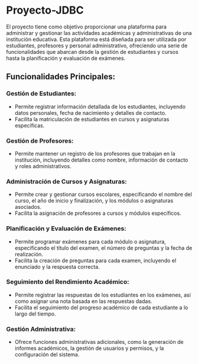 # Proyecto-JDBC
El proyecto tiene como objetivo proporcionar una plataforma para administrar y gestionar las actividades académicas y administrativas de una institución educativa. Esta plataforma está diseñada para ser utilizada por estudiantes, profesores y personal administrativo, ofreciendo una serie de funcionalidades que abarcan desde la gestión de estudiantes y cursos hasta la planificación y evaluación de exámenes.

## Funcionalidades Principales:

### Gestión de Estudiantes:

- Permite registrar información detallada de los estudiantes, incluyendo datos personales, fecha de nacimiento y detalles de contacto.
- Facilita la matriculación de estudiantes en cursos y asignaturas específicas.

### Gestión de Profesores:

- Permite mantener un registro de los profesores que trabajan en la institución, incluyendo detalles como nombre, información de contacto y roles administrativos.

### Administración de Cursos y Asignaturas:

- Permite crear y gestionar cursos escolares, especificando el nombre del curso, el año de inicio y finalización, y los módulos o asignaturas asociados.
- Facilita la asignación de profesores a cursos y módulos específicos.

### Planificación y Evaluación de Exámenes:

- Permite programar exámenes para cada módulo o asignatura, especificando el título del examen, el número de preguntas y la fecha de realización.
- Facilita la creación de preguntas para cada examen, incluyendo el enunciado y la respuesta correcta.

### Seguimiento del Rendimiento Académico:

- Permite registrar las respuestas de los estudiantes en los exámenes, así como asignar una nota basada en las respuestas dadas.
- Facilita el seguimiento del progreso académico de cada estudiante a lo largo del tiempo.

### Gestión Administrativa:

- Ofrece funciones administrativas adicionales, como la generación de informes académicos, la gestión de usuarios y permisos, y la configuración del sistema.
